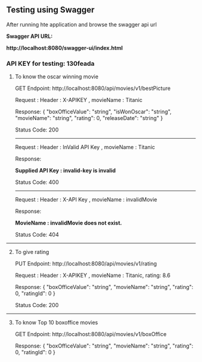 ## Testing using Swagger  

After running hte application and browse the swagger api url

**Swagger API URL:** 

**http://localhost:8080/swagger-ui/index.html**

### API KEY for testing: **130feada**

1. To know the oscar winning movie

    GET Endpoint: http://localhost:8080/api/movies/v1/bestPicture
    
    Request : Header : X-APIKEY , movieName : Titanic 
    
    Response:
      {
      "boxOfficeValue": "string",
      "isWonOscar": "string",
      "movieName": "string",
      "rating": 0,
      "releaseDate": "string"
      }

    Status Code: 200

    ---------------------------------------------------
 
    Request : Header : InValid API Key , movieName : Titanic 

    Response:

    **Supplied API Key : invalid-key is invalid**

    Status Code: 400

    ---------------------------------------------------

   Request : Header : X-API Key , movieName : invalidMovie

   Response:

   **MovieName : invalidMovie does not exist.**

   Status Code: 404
   
-------------------------------------------------------
    
2. To give rating

   PUT Endpoint: http://localhost:8080/api/movies/v1/rating
   
   Request : Header : X-APIKEY , movieName : Titanic, rating: 8.6
   
   Response:
   {
   "boxOfficeValue": "string",
   "movieName": "string",
   "rating": 0,
   "ratingId": 0
   }
   
   Status Code: 200

-------------------------------------------------------------

3. To know Top 10 boxoffice movies

   GET Endpoint: http://localhost:8080/api/movies/v1/boxOffice
   
   Response:
   {
   "boxOfficeValue": "string",
   "movieName": "string",
   "rating": 0,
   "ratingId": 0
   }
